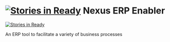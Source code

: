 [![Stories in Ready](https://badge.waffle.io/craigiswayne/nexus.png?label=ready&title=Ready)](https://waffle.io/craigiswayne/nexus)
Nexus ERP Enabler
================================

[![Stories in Ready](https://badge.waffle.io/craigiswayne/nexus.svg?label=ready&title=Ready)](http://waffle.io/craigiswayne/nexus)

An ERP tool to facilitate a variety of business processes
